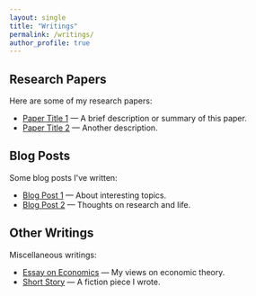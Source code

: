 ```yaml
---
layout: single
title: "Writings"
permalink: /writings/
author_profile: true
---
```


## Research Papers

Here are some of my research papers:

- [Paper Title 1](https://example.com/paper1) — A brief description or summary of this paper.
- [Paper Title 2](https://example.com/paper2) — Another description.

## Blog Posts

Some blog posts I've written:

- [Blog Post 1](https://example.com/blog1) — About interesting topics.
- [Blog Post 2](https://example.com/blog2) — Thoughts on research and life.

## Other Writings

Miscellaneous writings:

- [Essay on Economics](https://example.com/essay) — My views on economic theory.
- [Short Story](https://example.com/story) — A fiction piece I wrote.
